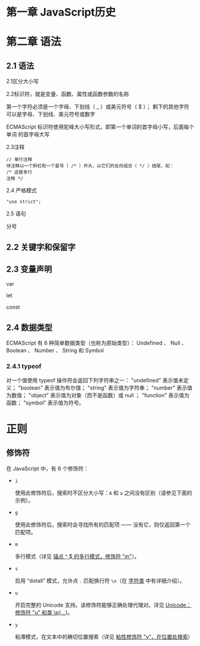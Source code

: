 # 第一章 JavaScript历史

# 第二章 语法

## 2.1 语法

2.1区分大小写

2.2标识符，就是变量、函数、属性或函数参数的名称

 第一个字符必须是一个字母、下划线（ _ ）或美元符号（ $ ）；
剩下的其他字符可以是字母、下划线、美元符号或数字

ECMAScript 标识符使用驼峰大小写形式，即第一个单词的首字母小写，后面每个单词
的首字母大写

2.3注释

```
// 单行注释
块注释以一个斜杠和一个星号（ /* ）开头，以它们的反向组合（ */ ）结尾，如：
/* 这是多行
注释 */
```

2.4 严格模式

```
"use strict";
```

2.5 语句

分号

## 2.2 关键字和保留字

## 2.3 变量声明

var

let

const

## 2.4 数据类型

ECMAScript 有 6 种简单数据类型（也称为原始类型）： Undefined 、 Null 、 Boolean 、 Number 、
String 和 Symbol

### 2.4.1 typeof

对一个值使用 typeof 操作符会返回下列字符串之一：
"undefined" 表示值未定义；
"boolean" 表示值为布尔值；
"string" 表示值为字符串；
"number" 表示值为数值；
"object" 表示值为对象（而不是函数）或 null ；
"function" 表示值为函数；
"symbol" 表示值为符号。

# 正则

## 修饰符

在 JavaScript 中，有 6 个修饰符：

- `i`

  使用此修饰符后，搜索时不区分大小写：`A` 和 `a` 之间没有区别（请参见下面的示例）。

- `g`

  使用此修饰符后，搜索时会寻找所有的匹配项 —— 没有它，则仅返回第一个匹配项。

- `m`

  多行模式（详见 [锚点 ^ $ 的多行模式，修饰符 "m"](https://zh.javascript.info/regexp-multiline-mode)）。

- `s`

  启用 “dotall” 模式，允许点 `.` 匹配换行符 `\n`（在 [字符类](https://zh.javascript.info/regexp-character-classes) 中有详细介绍）。

- `u`

  开启完整的 Unicode 支持。该修饰符能够正确处理代理对。详见 [Unicode：修饰符 "u" 和类 \p{...}](https://zh.javascript.info/regexp-unicode)。

- `y`

  粘滞模式，在文本中的确切位置搜索（详见 [粘性修饰符 "y"，在位置处搜索](https://zh.javascript.info/regexp-sticky)）